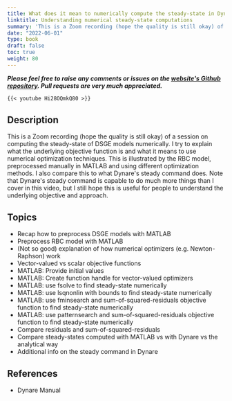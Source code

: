 ```yaml
---
title: What does it mean to numerically compute the steady-state in Dynare vs MATLAB
linktitle: Understanding numerical steady-state computations
summary: 'This is a Zoom recording (hope the quality is still okay) of a session on computing the steady-state of DSGE models numerically. I try to explain what the underlying objective function is and what it means to use numerical optimization techniques. This is illustrated by the RBC model, preprocessed manually in MATLAB and using different optimization methods. I also compare this to what Dynare''s steady command does.Note that Dynare''s steady command is capable to do much more things than I cover in this video, but I still hope this is useful for people to understand the underlying objective and approach.'
date: "2022-06-01"
type: book
draft: false
toc: true
weight: 80
---
```

***Please feel free to raise any comments or issues on the [website's Github repository](https://github.com/wmutschl/mutschler.eu). Pull requests are very much appreciated.***

```md
{{< youtube Hi28OQmkQ80 >}}
```

## Description
This is a Zoom recording (hope the quality is still okay) of a session on computing the steady-state of DSGE models numerically. I try to explain what the underlying objective function is and what it means to use numerical optimization techniques. This is illustrated by the RBC model, preprocessed manually in MATLAB and using different optimization methods. I also compare this to what Dynare's steady command does.
Note that Dynare's steady command is capable to do much more things than I cover in this video, but I still hope this is useful for people to understand the underlying objective and approach.


## Topics
- Recap how to preprocess DSGE models with MATLAB
- Preprocess RBC model with MATLAB
- (Not so good) explanation of how numerical optimizers (e.g. Newton-Raphson) work
- Vector-valued vs scalar objective functions
- MATLAB: Provide initial values
- MATLAB: Create function handle for vector-valued optimizers
- MATLAB: use fsolve to find steady-state numerically
- MATLAB: use lsqnonlin with bounds to find steady-state numerically
- MATLAB: use fminsearch and sum-of-squared-residuals objective function to find steady-state numerically
- MATLAB: use patternsearch and sum-of-squared-residuals objective function to find steady-state numerically
- Compare residuals and sum-of-squared-residuals
- Compare steady-states computed with MATLAB vs with Dynare vs the analytical way
- Additional info on the steady command in Dynare

## References
- Dynare Manual